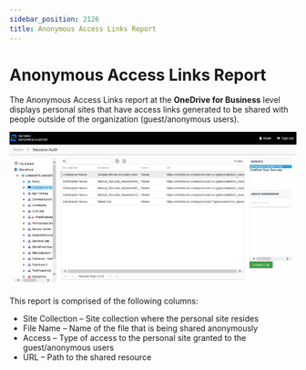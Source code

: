 ```yaml
---
sidebar_position: 2126
title: Anonymous Access Links Report
---
```


# Anonymous Access Links Report

The Anonymous Access Links report at the **OneDrive for Business** level displays personal sites that have access links generated to be shared with people outside of the organization (guest/anonymous users).

![Anonymous Access Links report at the OneDrive for Business level](../../../../../../../../static/images/AccessInformationCenter_12.0/Content/Resources/Images/Access/InformationCenter/ResourceAudit/SharePoint/OneDriveAnonymousAccessLinks.png "Anonymous Access Links report at the OneDrive for Business level")

This report is comprised of the following columns:

* Site Collection – Site collection where the personal site resides
* File Name – Name of the file that is being shared anonymously
* Access – Type of access to the personal site granted to the guest/anonymous users
* URL – Path to the shared resource